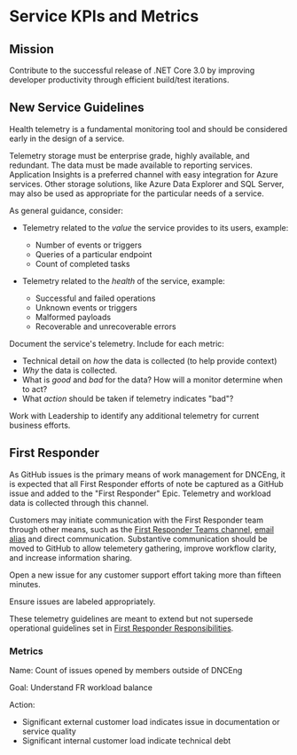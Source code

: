 # Service KPIs and Metrics

## Mission

Contribute to the successful release of .NET Core 3.0 by improving developer productivity through efficient build/test iterations.

## New Service Guidelines

Health telemetry is a fundamental monitoring tool and should be considered early in the design of a service.

Telemetry storage must be enterprise grade, highly available, and redundant. The data must be made available to reporting services. Application Insights is a preferred channel with easy integration for Azure services. Other storage solutions, like Azure Data Explorer and SQL Server, may also be used as appropriate for the particular needs of a service.

As general guidance, consider:

- Telemetry related to the _value_ the service provides to its users, example:

  - Number of events or triggers
  - Queries of a particular endpoint
  - Count of completed tasks

- Telemetry related to the _health_ of the service, example:

  - Successful and failed operations
  - Unknown events or triggers
  - Malformed payloads
  - Recoverable and unrecoverable errors

Document the service's telemetry. Include for each metric:

- Technical detail on _how_ the data is collected (to help provide context)
- _Why_ the data is collected.
- What is _good_ and _bad_ for the data? How will a monitor determine when to act?
- What _action_ should be taken if telemetry indicates "bad"?

Work with Leadership to identify any additional telemetry for current business efforts.

## First Responder

As GitHub issues is the primary means of work management for DNCEng, it is expected that all First Responder efforts of note be captured as a GitHub issue and added to the "First Responder" Epic. Telemetry and workload data is collected through this channel.

Customers may initiate communication with the First Responder team through other means, such as the [First Responder Teams channel](https://teams.microsoft.com/l/channel/19%3aafba3d1545dd45d7b79f34c1821f6055%40thread.skype/First%2520Responders?groupId=4d73664c-9f2f-450d-82a5-c2f02756606d&tenantId=72f988bf-86f1-41af-91ab-2d7cd011db47), [email alias](mailto:dnceng@microsoft.com) and direct communication. Substantive communication should be moved to GitHub to allow telemetery gathering, improve workflow clarity, and increase information sharing.

Open a new issue for any customer support effort taking more than fifteen minutes.

Ensure issues are labeled appropriately.

These telemetry guidelines are meant to extend but not supersede operational guidelines set in [First Responder Responsibilities](https://github.com/dotnet/core-eng/wiki/%5Bint%5D-First-Responders).

### Metrics

Name: Count of issues opened by members outside of DNCEng

Goal: Understand FR workload balance

Action:
- Significant external customer load indicates issue in documentation or service quality
- Significant internal customer load indicate technical debt
